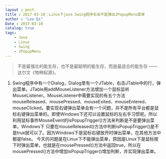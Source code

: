 ```yaml
---
layout : post
title : 2017-03-10：Linux下java Swing程序右击不能弹出JPopupMenu菜单
author : "Leo Qi"
Date : 2017-03-10
catalog: true
tags:
    - Java
    - Linux
    - Swing
    - JPopupMenu
---
```


> 不是最强壮的能生存，也不是最聪明的能生存，而是最适合的能生存 ——达尔文《物种起源》。

1. Swing程序中有一个Dialog，Dialog里有一个JTable，右击JTable中的行，弹出菜单。JTable用addMouseListener方法增加一个鼠标监听MouseListener。MouseListener中需要实现的有五个方法mouseReleased、mousePressed、mouseExited、mouseEntered、mouseClicked。要实现右键弹出菜单会有一个问题，并不是所有平台都是鼠标右键弹出菜单的。即使Windows下还可以设置鼠标的左右手习惯呢。所以利用鼠标事件MouseEvent的isPopupTrigger()方法来判断是不是要弹出菜单。Windows下 只要在mouseReleased()方法中判断isPopupTrigger()是不是true就可以了。因为Windows下是鼠标右键放开时弹出菜单，在其他方法中都是false。
今天的问题是在Linux下不能弹出菜单，原因是Linux下是鼠标按下时弹出菜单，也就是在mousePressed()方法中返回true，所以在mousePressed()方法中增加isPopupTrigger()增加判断，并实现弹出菜单。